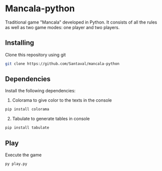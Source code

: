 # Mancala-python
Traditional game "Mancala" developed in Python. It consists of all the rules as well as two game modes: one player and two players.


## Installing

Clone this repository using git

```bash
git clone https://github.com/Santaval/mancala-python
```

## Dependencies

Install the following dependencies:

1) Colorama to give color to the texts in the console

```bash
pip install colorama
```

2) Tabulate to generate tables in console

```bash
pip install tabulate
```

## Play 

Execute the game

```bash
py play.py
```



